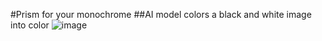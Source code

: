#Prism for your monochrome
##AI model colors a black and white image into color
![image](https://github.com/user-attachments/assets/160b3308-e5d8-4aac-abcb-03c81f02be4c)
